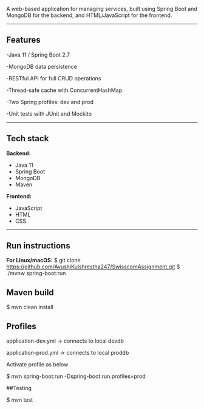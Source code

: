 A web-based application for managing services, built using Spring Boot and MongoDB for the backend, and HTML/JavaScript for the frontend.

---

## Features

-Java 11 / Spring Boot 2.7

-MongoDB data persistence

-RESTful API for full CRUD operations

-Thread-safe cache with ConcurrentHashMap

-Two Spring profiles: dev and prod

-Unit tests with JUnit and Mockito


---
## Tech stack

**Backend:**
- Java 11
- Spring Boot
- MongoDB
- Maven

**Frontend:**
- JavaScript
- HTML
- CSS

---

## Run instructions

**For Linux/macOS:**
$ git clone <https://github.com/AyushiKulshrestha247/SwisscomAssignment.git>
$ ./mvnw spring-boot:run

## Maven build

$ mvn clean install

## Profiles

application-dev.yml → connects to local devdb

application-prod.yml → connects to local proddb

Activate profile as below

$ mvn spring-boot:run -Dspring-boot.run.profiles=prod

##Testing

$ mvn test

